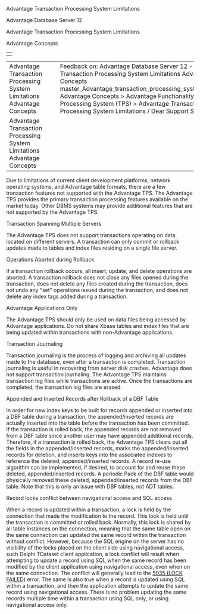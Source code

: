 Advantage Transaction Processing System Limitations




Advantage Database Server 12  

Advantage Transaction Processing System Limitations

Advantage Concepts

|  |
| --- |
|  |

|  |  |  |  |  |
| --- | --- | --- | --- | --- |
| Advantage Transaction Processing System Limitations  Advantage Concepts |  |  | Feedback on: Advantage Database Server 12 - Advantage Transaction Processing System Limitations Advantage Concepts master\_Advantage\_transaction\_processing\_system\_limitations Advantage Concepts > Advantage Functionality > Transaction Processing System (TPS) > Advantage Transaction Processing System Limitations / Dear Support Staff, |  |
| Advantage Transaction Processing System Limitations  Advantage Concepts |  |  |  |  |

Due to limitations of current client development platforms, network operating systems, and Advantage table formats, there are a few transaction features not supported with the Advantage TPS. The Advantage TPS provides the primary transaction processing features available on the market today. Other DBMS systems may provide additional features that are not supported by the Advantage TPS.

Transaction Spanning Multiple Servers

The Advantage TPS does not support transactions operating on data located on different servers. A transaction can only commit or rollback updates made to tables and index files residing on a single file server.

Operations Aborted during Rollback

If a transaction rollback occurs, all insert, update, and delete operations are aborted. A transaction rollback does not close any files opened during the transaction, does not delete any files created during the transaction, does not undo any "set" operations issued during the transaction, and does not delete any index tags added during a transaction.

Advantage Applications Only

The Advantage TPS should only be used on data files being accessed by Advantage applications. Do not share Xbase tables and index files that are being updated within transactions with non-Advantage applications.

Transaction Journaling

Transaction journaling is the process of logging and archiving all updates made to the database, even after a transaction is completed. Transaction journaling is useful in recovering from server disk crashes. Advantage does not support transaction journaling. The Advantage TPS maintains transaction log files while transactions are active. Once the transactions are completed, the transaction log files are erased.

Appended and Inserted Records after Rollback of a DBF Table

In order for new index keys to be built for records appended or inserted into a DBF table during a transaction, the appended/inserted records are actually inserted into the table before the transaction has been committed. If the transaction is rolled back, the appended records are not removed from a DBF table since another user may have appended additional records. Therefore, if a transaction is rolled back, the Advantage TPS clears out all the fields in the appended/inserted records, marks the appended/inserted records for deletion, and inserts keys into the associated indexes to reference the deleted, appended/inserted records. A record re-use algorithm can be implemented, if desired, to account for and reuse these deleted, appended/inserted records. A periodic Pack of the DBF table would physically removed these deleted, appended/inserted records from the DBF table. Note that this is only an issue with DBF tables, not ADT tables.

Record locks conflict between navigational access and SQL access

When a record is updated within a transaction, a lock is held by the connection that made the modification to the record. This lock is held until the transaction is committed or rolled back. Normally, this lock is shared by all table instances on the connection, meaning that the same table open on the same connection can updated the same record within the transaction without conflict. However, because the SQL engine on the server has no visibility of the locks placed on the client side using navigational access, such Delphi TDataset client application, a lock conflict will result when attempting to update a record using SQL when the same record has been modified by the client application using navigational access, even when on the same connection. The conflict will generally lead to the [5035 (LOCK FAILED)](error_5035_ae_lock_failed.htm) error. The same is also true when a record is updated using SQL within a transaction, and then the application attempts to update the same record using navigational access. There is no problem updating the same records multiple time within a transaction using SQL only, or using navigational access only.